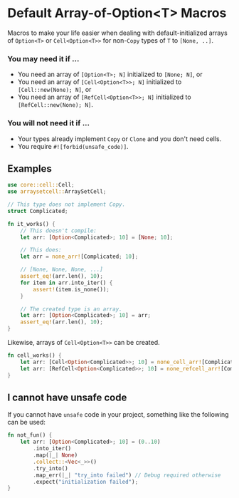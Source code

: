 # Default Array-of-Option\<T\> Macros

Macros to make your life easier when dealing with default-initialized
arrays of `Option<T>` or `Cell<Option<T>>` for non-`Copy` types of `T` to `[None, ..]`.

### You may need it if ...

- You need an array of `[Option<T>; N]` initialized to `[None; N]`, or
- You need an array of `[Cell<Option<T>>; N]` initialized to `[Cell::new(None); N]`, or
- You need an array of `[RefCell<Option<T>>; N]` initialized to `[RefCell::new(None); N]`.

### You will not need it if ...

- Your types already implement `Copy` or `Clone` and you don't need cells.
- You require `#![forbid(unsafe_code)]`.

## Examples

```rust
use core::cell::Cell;
use arraysetcell::ArraySetCell;

// This type does not implement Copy.
struct Complicated;

fn it_works() {
    // This doesn't compile:
    let arr: [Option<Complicated>; 10] = [None; 10];

    // This does:
    let arr = none_arr![Complicated; 10];

    // [None, None, None, ...]
    assert_eq!(arr.len(), 10);
    for item in arr.into_iter() {
        assert!(item.is_none());
    }

    // The created type is an array.
    let arr: [Option<Complicated>; 10] = arr;
    assert_eq!(arr.len(), 10);
}
```

Likewise, arrays of `Cell<Option<T>>` can be created.

```rust
fn cell_works() {
    let arr: [Cell<Option<Complicated>>; 10] = none_cell_arr![Complicated; 10];
    let arr: [RefCell<Option<Complicated>>; 10] = none_refcell_arr![Complicated; 10];
}
```

## I cannot have unsafe code

If you cannot have `unsafe` code in your project, something like the following can be used:

```rust
fn not_fun() {
    let arr: [Option<Complicated>; 10] = (0..10)
        .into_iter()
        .map(|_| None)
        .collect::<Vec<_>>()
        .try_into()
        .map_err(|_| "try_into failed") // Debug required otherwise
        .expect("initialization failed");
}
```
